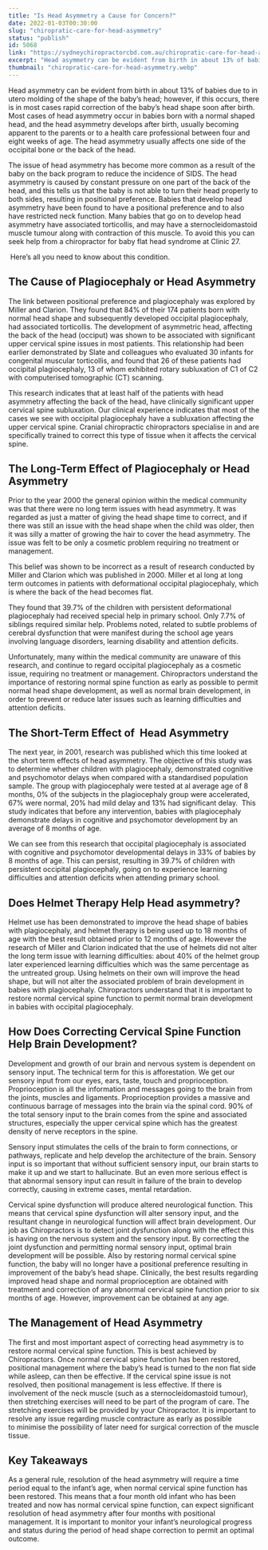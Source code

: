 ```yaml
---
title: "Is Head Asymmetry a Cause for Concern?"
date: 2022-01-03T00:30:00
slug: "chiropratic-care-for-head-asymmetry"
status: "publish"
id: 5068
link: "https://sydneychiropractorcbd.com.au/chiropratic-care-for-head-asymmetry/"
excerpt: "Head asymmetry can be evident from birth in about 13% of babies due to in utero molding of the shape of the baby’s head; however, if this occurs, there is in most cases rapid correction of the baby’s head shape soon after birth. Most cases of head asymmetry occur in babies born with a normal […]"
thumbnail: "chiropratic-care-for-head-asymmetry.webp"
---
```


Head asymmetry can be evident from birth in about 13% of babies due to in utero molding of the shape of the baby’s head; however, if this occurs, there is in most cases rapid correction of the baby’s head shape soon after birth. Most cases of head asymmetry occur in babies born with a normal shaped head, and the head asymmetry develops after birth, usually becoming apparent to the parents or to a health care professional between four and eight weeks of age. The head asymmetry usually affects one side of the occipital bone or the back of the head.  

The issue of head asymmetry has become more common as a result of the baby on the back program to reduce the incidence of SIDS. The head asymmetry is caused by constant pressure on one part of the back of the head, and this tells us that the baby is not able to turn their head properly to both sides, resulting in positional preference. Babies that develop head asymmetry have been found to have a positional preference and to also have restricted neck function. Many babies that go on to develop head asymmetry have associated torticollis, and may have a sternocleidomastoid muscle tumour along with contraction of this muscle. To avoid this you can seek help from a chiropractor for baby flat head syndrome at Clinic 27. 

 Here’s all you need to know about this condition.

## The Cause of Plagiocephaly or Head Asymmetry
The link between positional preference and plagiocephaly was explored by Miller and Clarion. They found that 84% of their 174 patients born with normal head shape and subsequently developed occipital plagiocephaly, had associated torticollis. The development of asymmetric head, affecting the back of the head (occiput) was shown to be associated with significant upper cervical spine issues in most patients. This relationship had been earlier demonstrated by Slate and colleagues who evaluated 30 infants for congenital muscular torticollis, and found that 26 of these patients had occipital plagiocephaly, 13 of whom exhibited rotary subluxation of C1 of C2 with computerised tomographic (CT) scanning. 

This research indicates that at least half of the patients with head asymmetry affecting the back of the head, have clinically significant upper cervical spine subluxation. Our clinical experience indicates that most of the cases we see with occipital plagiocephaly have a subluxation affecting the upper cervical spine. Cranial chiropractic chiropractors specialise in and are specifically trained to correct this type of tissue when it affects the cervical spine. 

## The Long-Term Effect of Plagiocephaly or Head Asymmetry
Prior to the year 2000 the general opinion within the medical community was that there were no long term issues with head asymmetry. It was regarded as just a matter of giving the head shape time to correct, and if there was still an issue with the head shape when the child was older, then it was silly a matter of growing the hair to cover the head asymmetry. The issue was felt to be only a cosmetic problem requiring no treatment or management.  

This belief was shown to be incorrect as a result of research conducted by Miller and Clarion which was published in 2000. Miller et al long at long term outcomes in patients with deformational occipital plagiocephaly, which is where the back of the head becomes flat.  

They found that 39.7% of the children with persistent deformational plagiocephaly had received special help in primary school. Only 7.7% of siblings required similar help. Problems noted, related to subtle problems of cerebral dysfunction that were manifest during the school age years involving language disorders, learning disability and attention deficits. 

Unfortunately, many within the medical community are unaware of this research, and continue to regard occipital plagiocephaly as a cosmetic issue, requiring no treatment or management. Chiropractors understand the importance of restoring normal spine function as early as possible to permit normal head shape development, as well as normal brain development, in order to prevent or reduce later issues such as learning difficulties and attention deficits. 

## The Short-Term Effect of  Head Asymmetry
The next year, in 2001, research was published which this time looked at the short term effects of head asymmetry. The objective of this study was to determine whether children with plagiocephaly, demonstrated cognitive and psychomotor delays when compared with a standardised population sample. The group with plagiocephaly were tested at al average age of 8 months, 0% of the subjects in the plagiocephaly group were accelerated, 67% were normal, 20% had mild delay and 13% had significant delay.  This study indicates that before any intervention, babies with plagiocephaly demonstrate delays in cognitive and psychomotor development by an average of 8 months of age. 

We can see from this research that occipital plagiocephaly is associated with cognitive and psychomotor developmental delays in 33% of babies by 8 months of age. This can persist, resulting in 39.7% of children with persistent occipital plagiocephaly, going on to experience learning difficulties and attention deficits when attending primary school. 

## Does Helmet Therapy Help Head asymmetry?  
Helmet use has been demonstrated to improve the head shape of babies with plagiocephaly, and helmet therapy is being used up to 18 months of age with the best result obtained prior to 12 months of age. However the research of Miller and Clarion indicated that the use of helmets did not alter the long term issue with learning difficulties: about 40% of the helmet group later experienced learning difficulties which was the same percentage as the untreated group. Using helmets on their own will improve the head shape, but will not alter the associated problem of brain development in babies with plagiocephaly. Chiropractors understand that it is important to restore normal cervical spine function to permit normal brain development in babies with occipital plagiocephaly. 

## How Does Correcting Cervical Spine Function Help Brain Development? 
Development and growth of our brain and nervous system is dependent on sensory input. The technical term for this is afforestation. We get our sensory input from our eyes, ears, taste, touch and proprioception. Proprioception is all the information and messages going to the brain from the joints, muscles and ligaments. Proprioception provides a massive and continuous barrage of messages into the brain via the spinal cord. 90% of the total sensory input to the brain comes from the spine and associated structures, especially the upper cervical spine which has the greatest density of nerve receptors in the spine. 

Sensory input stimulates the cells of the brain to form connections, or pathways, replicate and help develop the architecture of the brain. Sensory input is so important that without sufficient sensory input, our brain starts to make it up and we start to hallucinate. But an even more serious effect is that abnormal sensory input can result in failure of the brain to develop correctly, causing in extreme cases, mental retardation. 

Cervical spine dysfunction will produce altered neurological function. This means that cervical spine dysfunction will alter sensory input, and the resultant change in neurological function will affect brain development. Our job as Chiropractors is to detect joint dysfunction along with the effect this is having on the nervous system and the sensory input. By correcting the joint dysfunction and permitting normal sensory input, optimal brain development will be possible. Also by restoring normal cervical spine function, the baby will no longer have a positional preference resulting in improvement of the baby’s head shape. Clinically, the best results regarding improved head shape and normal proprioception are obtained with treatment and correction of any abnormal cervical spine function prior to six months of age. However, improvement can be obtained at any age. 

## The Management of Head Asymmetry
The first and most important aspect of correcting head asymmetry is to restore normal cervical spine function. This is best achieved by Chiropractors. Once normal cervical spine function has been restored, positional management where the baby’s head is turned to the non flat side while asleep, can then be effective. If the cervical spine issue is not resolved, then positional management is less effective. If there is involvement of the neck muscle (such as a sternocleidomastoid tumour), then stretching exercises will need to be part of the program of care. The stretching exercises will be provided by your Chiropractor. It is important to resolve any issue regarding muscle contracture as early as possible to minimise the possibility of later need for surgical correction of the muscle tissue. 

## Key Takeaways
As a general rule, resolution of the head asymmetry will require a time period equal to the infant’s age, when normal cervical spine function has been restored. This means that a four month old infant who has been treated and now has normal cervical spine function, can expect significant resolution of head asymmetry after four months with positional management. It is important to monitor your infant’s neurological progress and status during the period of head shape correction to permit an optimal outcome.
